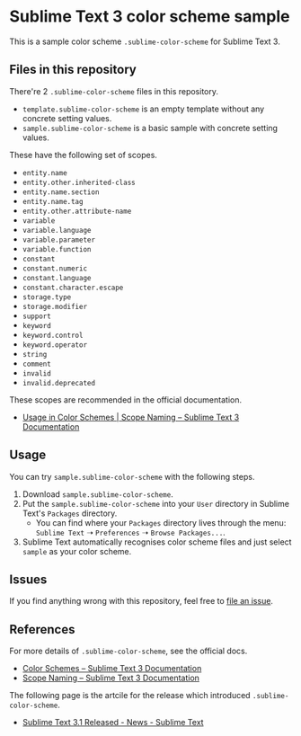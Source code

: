 # Sublime Text 3 color scheme sample

This is a sample color scheme `.sublime-color-scheme` for Sublime Text 3. 


## Files in this repository

There're 2 `.sublime-color-scheme` files in this repository.

- `template.sublime-color-scheme` is an empty template without any concrete setting values.
- `sample.sublime-color-scheme` is a basic sample with concrete setting values.

These have the following set of scopes.

- `entity.name`
- `entity.other.inherited-class`
- `entity.name.section`
- `entity.name.tag`
- `entity.other.attribute-name`
- `variable`
- `variable.language`
- `variable.parameter`
- `variable.function`
- `constant`
- `constant.numeric`
- `constant.language`
- `constant.character.escape`
- `storage.type`
- `storage.modifier`
- `support`
- `keyword`
- `keyword.control`
- `keyword.operator`
- `string`
- `comment`
- `invalid`
- `invalid.deprecated`

These scopes are recommended in the official documentation.

- [Usage in Color Schemes | Scope Naming – Sublime Text 3 Documentation](http://www.sublimetext.com/docs/3/scope_naming.html#color_schemes)


## Usage

You can try `sample.sublime-color-scheme` with the following steps.

1. Download `sample.sublime-color-scheme`.
2. Put the `sample.sublime-color-scheme` into your `User` directory in Sublime Text's `Packages` directory.
    - You can find where your `Packages` directory lives through the menu: `Sublime Text` &#10141; `Preferences` &#10141; `Browse Packages...`.
3. Sublime Text automatically recognises color scheme files and just select `sample` as your color scheme.


## Issues

If you find anything wrong with this repository, feel free to [file an issue](https://github.com/gh640/sublimetext-3-color-scheme/issues).


## References

For more details of `.sublime-color-scheme`, see the official docs.

- [Color Schemes – Sublime Text 3 Documentation](http://www.sublimetext.com/docs/3/color_schemes.html)
- [Scope Naming – Sublime Text 3 Documentation](http://www.sublimetext.com/docs/3/scope_naming.html)

The following page is the artcile for the release which introduced `.sublime-color-scheme`.

- [Sublime Text 3.1 Released - News - Sublime Text](http://www.sublimetext.com/blog/articles/sublime-text-3-point-1)
